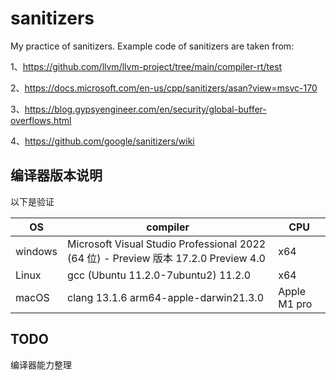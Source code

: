 # sanitizers

My practice of sanitizers. Example code of sanitizers are taken from:

1、https://github.com/llvm/llvm-project/tree/main/compiler-rt/test

2、https://docs.microsoft.com/en-us/cpp/sanitizers/asan?view=msvc-170

3、https://blog.gypsyengineer.com/en/security/global-buffer-overflows.html

4、https://github.com/google/sanitizers/wiki



## 编译器版本说明

以下是验证

| OS      | compiler                                                     | CPU          |
| ------- | ------------------------------------------------------------ | ------------ |
| windows | Microsoft Visual Studio Professional 2022 (64 位) - Preview 版本 17.2.0 Preview 4.0 | x64          |
| Linux   | gcc (Ubuntu 11.2.0-7ubuntu2) 11.2.0                          | x64          |
| macOS   | clang 13.1.6 arm64-apple-darwin21.3.0                        | Apple M1 pro |

## TODO
编译器能力整理
